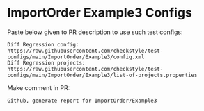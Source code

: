 # ImportOrder Example3 Configs
Paste below given to PR description to use such test configs:
```
Diff Regression config: https://raw.githubusercontent.com/checkstyle/test-configs/main/ImportOrder/Example3/config.xml
Diff Regression projects: https://raw.githubusercontent.com/checkstyle/test-configs/main/ImportOrder/Example3/list-of-projects.properties
```
Make comment in PR:
```
Github, generate report for ImportOrder/Example3
```

